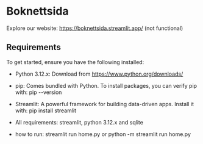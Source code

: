 # Boknettsida

Explore our website: https://boknettsida.streamlit.app/ (not functional)

## Requirements

To get started, ensure you have the following installed:

- Python 3.12.x: Download from https://www.python.org/downloads/
- pip: Comes bundled with Python. To install packages, you can verify pip with:
  pip --version

- Streamlit: A powerful framework for building data-driven apps. Install it with:
  pip install streamlit

- All requirements: streamlit, python 3.12.x and sqlite
- how to run: streamlit run home.py or python -m streamlit run home.py